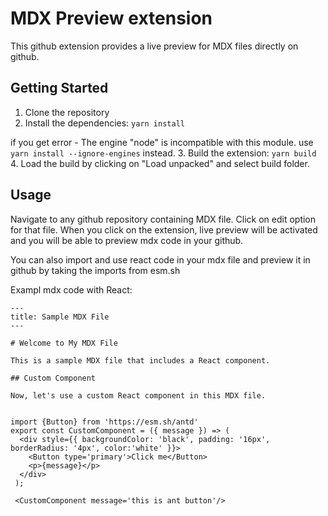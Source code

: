 # MDX Preview extension

This github extension provides a live preview for MDX files directly on github.

## Getting Started
1. Clone the repository
2. Install the dependencies:
`yarn install`

if you get error - The engine "node" is incompatible with this module. use `yarn install --ignore-engines` instead.
3. Build the extension: `yarn build`
4. Load the build by clicking on "Load unpacked" and select build folder.

## Usage
Navigate to any github repository containing MDX file. Click on edit option for that file. 
When you click on the extension, live preview will be activated and you will be able to preview mdx code in your github.

You can also import and use react code in your mdx file and preview it in github by taking the imports from esm.sh

Exampl mdx code with React:

```
---
title: Sample MDX File
---

# Welcome to My MDX File

This is a sample MDX file that includes a React component.

## Custom Component

Now, let's use a custom React component in this MDX file.


import {Button} from 'https://esm.sh/antd'
export const CustomComponent = ({ message }) => (
  <div style={{ backgroundColor: 'black', padding: '16px', borderRadius: '4px', color:'white' }}>
    <Button type='primary'>Click me</Button>
    <p>{message}</p>
  </div>
 );

 <CustomComponent message='this is ant button'/>
```